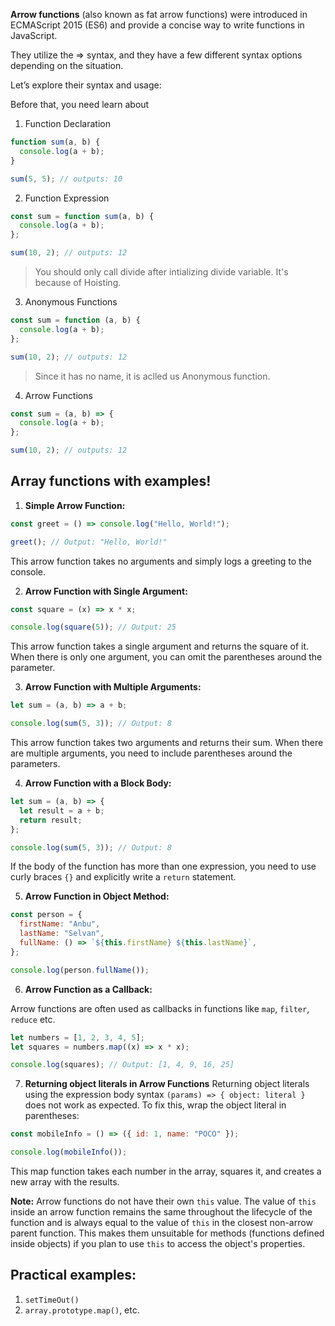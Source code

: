**Arrow functions** (also known as fat arrow functions) were introduced in ECMAScript 2015 (ES6) and provide a concise way to write functions in JavaScript.

They utilize the => syntax, and they have a few different syntax options depending on the situation.

Let’s explore their syntax and usage:

Before that, you need learn about

1. Function Declaration

```js
function sum(a, b) {
  console.log(a + b);
}

sum(5, 5); // outputs: 10
```

2. Function Expression

```js
const sum = function sum(a, b) {
  console.log(a + b);
};

sum(10, 2); // outputs: 12
```

> You should only call divide after intializing divide variable. It's because of Hoisting.

3. Anonymous Functions

```js
const sum = function (a, b) {
  console.log(a + b);
};

sum(10, 2); // outputs: 12
```

> Since it has no name, it is aclled us Anonymous function.

4. Arrow Functions

```js
const sum = (a, b) => {
  console.log(a + b);
};

sum(10, 2); // outputs: 12
```

## Array functions with examples!

1. **Simple Arrow Function:**

```javascript
const greet = () => console.log("Hello, World!");

greet(); // Output: "Hello, World!"
```

This arrow function takes no arguments and simply logs a greeting to the console.

2. **Arrow Function with Single Argument:**

```javascript
const square = (x) => x * x;

console.log(square(5)); // Output: 25
```

This arrow function takes a single argument and returns the square of it. When there is only one argument, you can omit the parentheses around the parameter.

3. **Arrow Function with Multiple Arguments:**

```javascript
let sum = (a, b) => a + b;

console.log(sum(5, 3)); // Output: 8
```

This arrow function takes two arguments and returns their sum. When there are multiple arguments, you need to include parentheses around the parameters.

4. **Arrow Function with a Block Body:**

```javascript
let sum = (a, b) => {
  let result = a + b;
  return result;
};

console.log(sum(5, 3)); // Output: 8
```

If the body of the function has more than one expression, you need to use curly braces `{}` and explicitly write a `return` statement.

5. **Arrow Function in Object Method:**

```js
const person = {
  firstName: "Anbu",
  lastName: "Selvan",
  fullName: () => `${this.firstName} ${this.lastName}`,
};

console.log(person.fullName());
```

6. **Arrow Function as a Callback:**

Arrow functions are often used as callbacks in functions like `map`, `filter`, `reduce` etc.

```javascript
let numbers = [1, 2, 3, 4, 5];
let squares = numbers.map((x) => x * x);

console.log(squares); // Output: [1, 4, 9, 16, 25]
```

7. **Returning object literals in Arrow Functions**
   Returning object literals using the expression body syntax `(params) => { object: literal }` does not work as expected. To fix this, wrap the object literal in parentheses:

```js
const mobileInfo = () => ({ id: 1, name: "POCO" });

console.log(mobileInfo());
```

This map function takes each number in the array, squares it, and creates a new array with the results.

**Note:** Arrow functions do not have their own `this` value. The value of `this` inside an arrow function remains the same throughout the lifecycle of the function and is always equal to the value of `this` in the closest non-arrow parent function. This makes them unsuitable for methods (functions defined inside objects) if you plan to use `this` to access the object's properties.

## Practical examples:

1. `setTimeOut()`
2. `array.prototype.map()`, etc.
